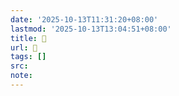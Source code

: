 ```yaml
---
date: '2025-10-13T11:31:20+08:00'
lastmod: '2025-10-13T13:04:51+08:00'
title: 󰩅
url: 󰩅
tags: []
src:
note:
---
```


